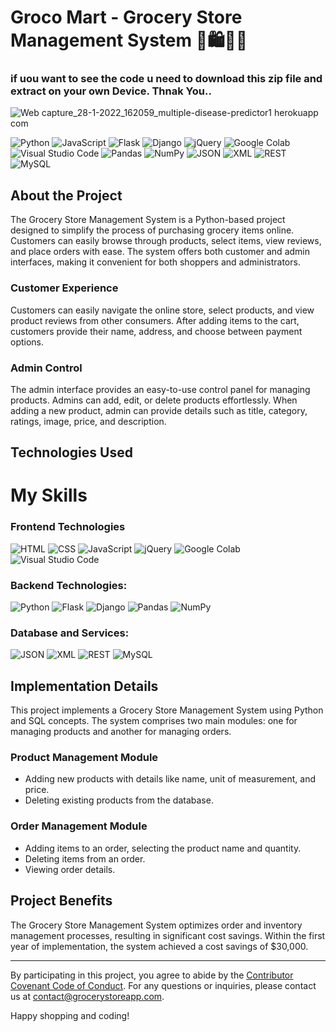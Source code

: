 # Groco Mart -  Grocery Store Management System 🛒🛍️🏬🏪

### if uou want to see the code u need to download this zip file and extract on your own Device. Thnak You..

![Web capture_28-1-2022_162059_multiple-disease-predictor1 herokuapp com](https://th.bing.com/th/id/R.4b838d6f6452fb51db2e999b3938d114?rik=ynVdeFjALKMRPg&riu=http%3a%2f%2f3.bp.blogspot.com%2f-HR2TSVQQAzQ%2fUXT9O9eHmFI%2fAAAAAAAABfQ%2f4ppQLeW_S0Y%2fs1600%2fClarity%2bARS%2b-%2bLean%2bRetail%2bExecution.png&ehk=Swu%2fMO6ENrtd39YUPTbXciAB1EqLlpd7fbaOjYUCvKw%3d&risl=&pid=ImgRaw&r=0)

![Python](https://img.shields.io/badge/Python-FFD43B?style=for-the-badge&logo=python&logoColor=blue) ![JavaScript](https://img.shields.io/badge/JavaScript-323330?style=for-the-badge&logo=javascript&logoColor=F7DF1E) ![Flask](https://img.shields.io/badge/Flask-000000?style=for-the-badge&logo=flask&logoColor=white) ![Django](https://img.shields.io/badge/Django-092E20?style=for-the-badge&logo=django&logoColor=white) ![jQuery](https://img.shields.io/badge/jQuery-0769AD?style=for-the-badge&logo=jquery&logoColor=white) ![Google Colab](https://img.shields.io/badge/Colab-F9AB00?style=for-the-badge&logo=googlecolab&color=525252) ![Visual Studio Code](https://img.shields.io/badge/Visual_Studio_Code-0078D4?style=for-the-badge&logo=visual%20studio%20code&logoColor=white) ![Pandas](https://img.shields.io/badge/Pandas-2C2D72?style=for-the-badge&logo=pandas&logoColor=white) ![NumPy](https://img.shields.io/badge/Numpy-777BB4?style=for-the-badge&logo=numpy&logoColor=white) ![JSON](https://img.shields.io/badge/JSON-000000?style=for-the-badge&logo=json&logoColor=white) ![XML](https://img.shields.io/badge/XML-000000?style=for-the-badge&logo=xml&logoColor=white) ![REST](https://img.shields.io/badge/REST-FF5733?style=for-the-badge&logo=rest&logoColor=white) ![MySQL](https://img.shields.io/badge/MySQL-4479A1?style=for-the-badge&logo=mysql&logoColor=white)


## About the Project

The Grocery Store Management System is a Python-based project designed to simplify the process of purchasing grocery items online. Customers can easily browse through products, select items, view reviews, and place orders with ease. The system offers both customer and admin interfaces, making it convenient for both shoppers and administrators.

### Customer Experience

Customers can easily navigate the online store, select products, and view product reviews from other consumers. After adding items to the cart, customers provide their name, address, and choose between payment options. 

### Admin Control

The admin interface provides an easy-to-use control panel for managing products. Admins can add, edit, or delete products effortlessly. When adding a new product, admin can provide details such as title, category, ratings, image, price, and description.

## Technologies Used

# My Skills

### Frontend Technologies

![HTML](https://img.shields.io/badge/HTML-239120?style=for-the-badge&logo=html5&logoColor=white)
![CSS](https://img.shields.io/badge/CSS-1572B6?style=for-the-badge&logo=css3&logoColor=white)
![JavaScript](https://img.shields.io/badge/JavaScript-323330?style=for-the-badge&logo=javascript&logoColor=F7DF1E)
![jQuery](https://img.shields.io/badge/jQuery-0769AD?style=for-the-badge&logo=jquery&logoColor=white)
![Google Colab](https://img.shields.io/badge/Colab-F9AB00?style=for-the-badge&logo=googlecolab&color=525252)
![Visual Studio Code](https://img.shields.io/badge/Visual_Studio_Code-0078D4?style=for-the-badge&logo=visual%20studio%20code&logoColor=white)


### Backend Technologies:
![Python](https://img.shields.io/badge/Python-FFD43B?style=for-the-badge&logo=python&logoColor=blue)
![Flask](https://img.shields.io/badge/Flask-000000?style=for-the-badge&logo=flask&logoColor=white)
![Django](https://img.shields.io/badge/Django-092E20?style=for-the-badge&logo=django&logoColor=white)
![Pandas](https://img.shields.io/badge/Pandas-2C2D72?style=for-the-badge&logo=pandas&logoColor=white)
![NumPy](https://img.shields.io/badge/Numpy-777BB4?style=for-the-badge&logo=numpy&logoColor=white)

### Database and Services:
![JSON](https://img.shields.io/badge/JSON-000000?style=for-the-badge&logo=json&logoColor=white)
![XML](https://img.shields.io/badge/XML-000000?style=for-the-badge&logo=xml&logoColor=white)
![REST](https://img.shields.io/badge/REST-FF5733?style=for-the-badge&logo=rest&logoColor=white)
![MySQL](https://img.shields.io/badge/MySQL-4479A1?style=for-the-badge&logo=mysql&logoColor=white)


## Implementation Details

This project implements a Grocery Store Management System using Python and SQL concepts. The system comprises two main modules: one for managing products and another for managing orders.

### Product Management Module

- Adding new products with details like name, unit of measurement, and price.
- Deleting existing products from the database.

### Order Management Module

- Adding items to an order, selecting the product name and quantity.
- Deleting items from an order.
- Viewing order details.

## Project Benefits

The Grocery Store Management System optimizes order and inventory management processes, resulting in significant cost savings. Within the first year of implementation, the system achieved a cost savings of $30,000.

---

By participating in this project, you agree to abide by the [Contributor Covenant Code of Conduct](CODE_OF_CONDUCT.md). For any questions or inquiries, please contact us at [contact@grocerystoreapp.com](mailto:contact@grocerystoreapp.com).

Happy shopping and coding!

